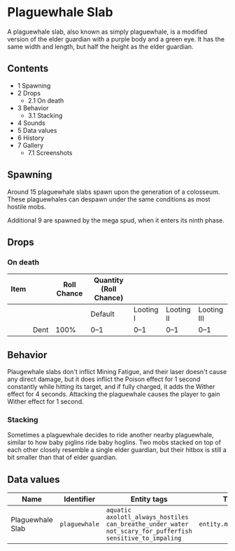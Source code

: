 # Plaguewhale Slab
A plaguewhale slab, also known as simply plaguewhale, is a modified version of the elder guardian with a purple body and a green eye. It has the same width and length, but half the height as the elder guardian.

## Contents
- 1 Spawning
- 2 Drops
	- 2.1 On death
- 3 Behavior
	- 3.1 Stacking
- 4 Sounds
- 5 Data values
- 6 History
- 7 Gallery
	- 7.1 Screenshots

## Spawning
Around 15 plaguewhale slabs spawn upon the generation of a colosseum. These plaguewhales can despawn under the same conditions as most hostile mobs.

Additional 9 are spawned by the mega spud, when it enters its ninth phase.

## Drops
### On death
| Item |      | Roll Chance | Quantity (Roll Chance) |           |            |             |
|------|------|-------------|------------------------|-----------|------------|-------------|
|      |      |             | Default                | Looting I | Looting II | Looting III |
|      | Dent | 100%        | 0–1                    | 0–1       | 0–1        | 0–1         |

## Behavior
Plaugewhale slabs don't inflict Mining Fatigue, and their laser doesn't cause any direct damage, but it does inflict the Poison effect for 1 second constantly while hitting its target, and if fully charged, it adds the Wither effect for 4 seconds. Attacking the plaguewhale causes the player to gain Wither effect for 1 second.

### Stacking
Sometimes a plaguewhale decides to ride another nearby plaguewhale, similar to how baby piglins ride baby hoglins. Two mobs stacked on top of each other closely resemble a single elder guardian, but their hitbox is still a bit smaller than that of elder guardian. 

## Data values
| Name             | Identifier    | Entity tags                                                                                                                      | Translation key                |
|------------------|---------------|----------------------------------------------------------------------------------------------------------------------------------|--------------------------------|
| Plaguewhale Slab | `plaguewhale` | `aquatic`<br/>`axolotl_always_hostiles`<br/>`can_breathe_under_water`<br/>`not_scary_for_pufferfish`<br/>`sensitive_to_impaling` | `entity.minecraft.plaguewhale` |

